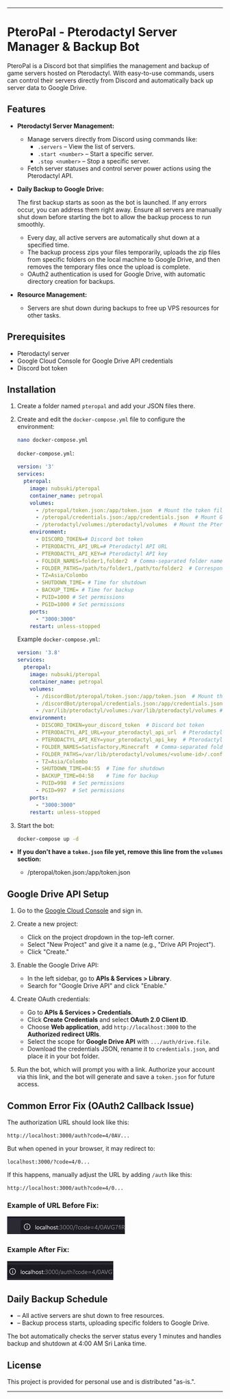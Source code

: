 
---

# PteroPal - Pterodactyl Server Manager & Backup Bot

PteroPal is a Discord bot that simplifies the management and backup of game servers hosted on Pterodactyl. With easy-to-use commands, users can control their servers directly from Discord and automatically back up server data to Google Drive.

## Features

- **Pterodactyl Server Management:**
  - Manage servers directly from Discord using commands like:
    - `.servers` – View the list of servers.
    - `.start <number>` – Start a specific server.
    - `.stop <number>` – Stop a specific server.
  - Fetch server statuses and control server power actions using the Pterodactyl API.


- **Daily Backup to Google Drive:**

  The first backup starts as soon as the bot is launched. If any errors occur, you can address them right away. Ensure all servers are manually shut down before starting the bot to allow the backup process to run smoothly.
  - Every day, all active servers are automatically shut down at a specified time.
  - The backup process zips your files temporarily, uploads the zip files from specific folders on the local machine to Google Drive, and then removes the temporary files once the upload is complete.
  - OAuth2 authentication is used for Google Drive, with automatic directory creation for backups.

- **Resource Management:**
  - Servers are shut down during backups to free up VPS resources for other tasks.

## Prerequisites

- Pterodactyl server
- Google Cloud Console for Google Drive API credentials
- Discord bot token

## Installation

1. Create a folder named `pteropal` and add your JSON files there.
2. Create and edit the `docker-compose.yml` file to configure the environment:

    ```bash
    nano docker-compose.yml
    ```

    `docker-compose.yml`:

    ```yaml
    version: '3'
    services:
      pteropal:
        image: nubsuki/pteropal
        container_name: petropal
        volumes:
          - /pteropal/token.json:/app/token.json  # Mount the token file
          - /pteropal/credentials.json:/app/credentials.json  # Mount Google Drive credentials
          - /pterodactyl/volumes:/pterodactyl/volumes  # Mount the Pterodactyl Save directory
        environment:
          - DISCORD_TOKEN=# Discord bot token
          - PTERODACTYL_API_URL=# Pterodactyl API URL
          - PTERODACTYL_API_KEY=# Pterodactyl API key
          - FOLDER_NAMES=folder1,folder2  # Comma-separated folder names for backup
          - FOLDER_PATHS=/path/to/folder1,/path/to/folder2  # Corresponding folder paths
          - TZ=Asia/Colombo
          - SHUTDOWN_TIME= # Time for shutdown
          - BACKUP_TIME= # Time for backup
          - PUID=1000 # Set permissions
          - PGID=1000 # Set permissions
        ports:
          - "3000:3000"
        restart: unless-stopped
    ```

    Example `docker-compose.yml`:

    ```yaml
    version: '3.8'
    services:
      pteropal:
        image: nubsuki/pteropal
        container_name: petropal
        volumes:
          - /discordBot/pteropal/token.json:/app/token.json  # Mount the token file
          - /discordBot/pteropal/credentials.json:/app/credentials.json  # Mount Google Drive credentials
          - /var/lib/pterodactyl/volumes:/var/lib/pterodactyl/volumes # Mount the save directory
        environment:
          - DISCORD_TOKEN=your_discord_token  # Discord bot token
          - PTERODACTYL_API_URL=your_pterodactyl_api_url  # Pterodactyl API URL
          - PTERODACTYL_API_KEY=your_pterodactyl_api_key  # Pterodactyl API key
          - FOLDER_NAMES=Satisfactory,Minecraft  # Comma-separated folder names for backup
          - FOLDER_PATHS=/var/lib/pterodactyl/volumes/<volume-id>/.config/Epic/FactoryGame/Saved,/var/lib/pterodactyl/volumes/<volume-id>/world
          - TZ=Asia/Colombo
          - SHUTDOWN_TIME=04:55  # Time for shutdown
          - BACKUP_TIME=04:58    # Time for backup
          - PUID=998  # Set permissions
          - PGID=997  # Set permissions
        ports:
          - "3000:3000"
        restart: unless-stopped
    ```

3. Start the bot:

    ```bash
    docker-compose up -d
    ```

- **If you don't have a `token.json` file yet, remove this line from the `volumes` section:**

    - /pteropal/token.json:/app/token.json

## Google Drive API Setup

1. Go to the [Google Cloud Console](https://console.cloud.google.com/) and sign in.

2. Create a new project:
   - Click on the project dropdown in the top-left corner.
   - Select "New Project" and give it a name (e.g., "Drive API Project").
   - Click "Create."

3. Enable the Google Drive API:
   - In the left sidebar, go to **APIs & Services > Library**.
   - Search for "Google Drive API" and click "Enable."

4. Create OAuth credentials:
   - Go to **APIs & Services > Credentials**.
   - Click **Create Credentials** and select **OAuth 2.0 Client ID**.
   - Choose **Web application**, add `http://localhost:3000` to the **Authorized redirect URIs**.
   - Select the scope for **Google Drive API** with `.../auth/drive.file`.
   - Download the credentials JSON, rename it to `credentials.json`, and place it in your bot folder.

5. Run the bot, which will prompt you with a link. Authorize your account via this link, and the bot will generate and save a `token.json` for future access.

## Common Error Fix (OAuth2 Callback Issue)

The authorization URL should look like this:

```
http://localhost:3000/auth?code=4/0AV...
```

But when opened in your browser, it may redirect to:

```
localhost:3000/?code=4/0...
```

If this happens, manually adjust the URL by adding `/auth` like this:

```
http://localhost:3000/auth?code=4/0...
```

### Example of URL Before Fix:

![Incorrect URL Example](./Assets/url.png)

### Example After Fix:

![Correct URL Example](./Assets/url_fix.png)

## Daily Backup Schedule

- – All active servers are shut down to free resources.
- – Backup process starts, uploading specific folders to Google Drive.

The bot automatically checks the server status every 1 minutes and handles backup and shutdown at 4:00 AM Sri Lanka time.

## License

This project is provided for personal use and is distributed "as-is.".

---